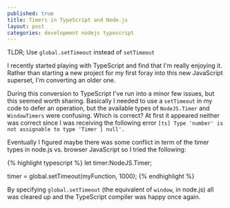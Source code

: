 ```yaml
---
published: true
title: Timers in TypeScript and Node.js
layout: post
categories: development nodejs typescript
---
```


TLDR; Use `global.setTimeout` instead of `setTimeout`

I recently started playing with TypeScript and find that I'm really enjoying it.
Rather than starting a new project for my first foray into this new JavaScript
superset, I'm converting an older one.

During this conversion to TypeScript I've run into a minor few issues, but this
seemed worth sharing. Basically I needed to use a `setTimeout` in my code to
defer an operation, but the available types of `NodeJS.Timer` and `WindowTimers`
were confusing. Which is correct? At first it appeared neither was correct since
I was receiving the following error `[ts] Type 'number' is not assignable to
type 'Timer | null'.`

Eventually I figured maybe there was some conflict in term of the timer types in
node.js vs. browser JavaScript so I tried the following:


{% highlight typescript %}
let timer:NodeJS.Timer;

timer = global.setTimeout(myFunction, 1000);
{% endhighlight %}

By specifying `global.setTimeout` (the equivalent of `window`, in node.js) all
was cleared up and the TypeScript compiler was happy once again.
